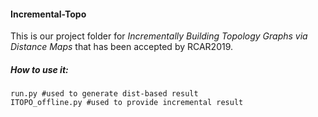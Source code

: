 #### Incremental-Topo
This is our project folder for *Incrementally Building Topology Graphs via Distance Maps* that has been accepted by RCAR2019.


##### How to use it:
	run.py #used to generate dist-based result
	ITOPO_offline.py #used to provide incremental result
